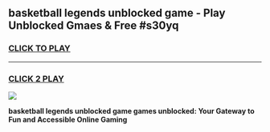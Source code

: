 
## basketball legends unblocked game - Play Unblocked Gmaes & Free #s30yq
<h3>
<a href="https://news.freeplayer.one?title=basketball_legends_unblocked_game&ref=03M">CLICK TO PLAY</a></h3>
<hr>

<h3>
<a href="https://news.freeplayer.one?title=basketball_legends_unblocked_game&ref=03M">CLICK 2 PLAY</a>
  
</h3>

<a href="https://news.freeplayer.one?title=basketball_legends_unblocked_game&ref=03M"><img src="https://clearcache.store/games.png"></a>


**basketball legends unblocked game games unblocked: Your Gateway to Fun and Accessible Online Gaming**
